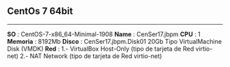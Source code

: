 ## CentOs 7 64bit
---
**SO** : CentOS-7-x86_64-Minimal-1908
**Name** : CenSer17.jbpm
**CPU** : 1
**Memoria** : 8192Mb
**Disco** : CenSer17.jbpm.Disk01 20Gb Tipo VirtualMachine Disk (VMDK)
**Red** : 1.- VirtualBox Host-Only (tipo de tarjeta de Red virtio-net)
          2.- NAT Network (tipo de tarjeta de Red virtio-net)

